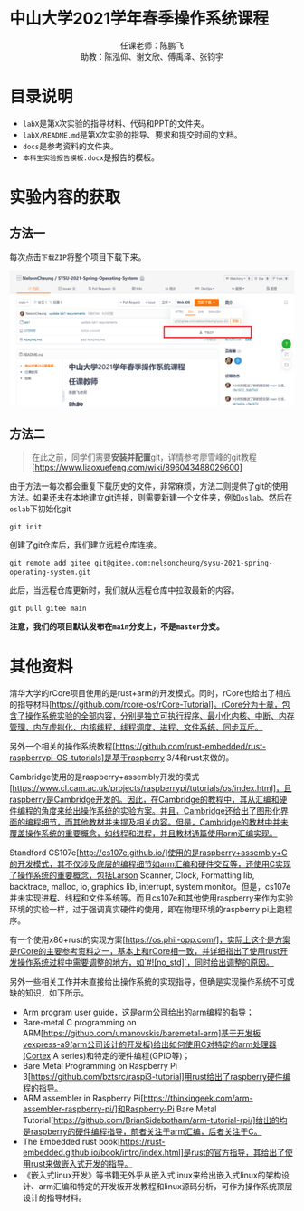 # 中山大学2021学年春季操作系统课程
<center>
    任课老师：陈鹏飞
<br>    
    助教：陈泓仰、谢文欣、傅禹泽、张钧宇
</center>

# 目录说明

+ `labX`是第`X`次实验的指导材料、代码和PPT的文件夹。
+ `labX/README.md`是第`X`次实验的指导、要求和提交时间的文档。
+ `docs`是参考资料的文件夹。
+ `本科生实验报告模板.docx`是报告的模板。

# 实验内容的获取

## 方法一

每次点击`下载ZIP`将整个项目下载下来。

![git使用方法1](images/git使用方法1.PNG)

## 方法二

> 在此之前，同学们需要**安装并配置**git，详情参考廖雪峰的git教程[https://www.liaoxuefeng.com/wiki/896043488029600]

由于方法一每次都会重复下载历史的文件，非常麻烦，方法二则提供了git的使用方法。如果还未在本地建立git连接，则需要新建一个文件夹，例如`oslab`。然后在`oslab`下初始化git

```shell
git init
```

创建了git仓库后，我们建立远程仓库连接。

```shell
git remote add gitee git@gitee.com:nelsoncheung/sysu-2021-spring-operating-system.git
```

此后，当远程仓库更新时，我们就从远程仓库中拉取最新的内容。

```shell
git pull gitee main
```

**注意，我们的项目默认发布在`main`分支上，不是`master`分支。**

# 其他资料

清华大学的rCore项目使用的是rust+arm的开发模式。同时，rCore也给出了相应的指导材料[https://github.com/rcore-os/rCore-Tutorial]。rCore分为十章，包含了操作系统实验的全部内容，分别是独立可执行程序、最小化内核、中断、内存管理、内存虚拟化、内核线程、线程调度、进程、文件系统、同步互斥。

另外一个相关的操作系统教程[https://github.com/rust-embedded/rust-raspberrypi-OS-tutorials]是基于raspberry 3/4和rust来做的。

Cambridge使用的是raspberry+assembly开发的模式[https://www.cl.cam.ac.uk/projects/raspberrypi/tutorials/os/index.html]，且raspberry是Cambridge开发的。因此，在Cambridge的教程中，其从汇编和硬件编程的角度来给出操作系统的实验方案。并且，Cambridge还给出了图形化界面的编程细节，而其他教材并未提及相关内容。但是，Cambridge的教材中并未覆盖操作系统的重要概念，如线程和进程，并且教材通篇使用arm汇编实现。

Standford CS107e[http://cs107e.github.io/]使用的是raspberry+assembly+C的开发模式，其不仅涉及底层的编程细节如arm汇编和硬件交互等，还使用C实现了操作系统的重要概念，包括Larson Scanner, Clock, Formatting lib, backtrace, malloc, io, graphics lib, interrupt, system monitor。但是，cs107e并未实现进程、线程和文件系统等。而且cs107e和其他使用raspberry来作为实验环境的实验一样，过于强调真实硬件的使用，即在物理环境的raspberry pi上跑程序。

有一个使用x86+rust的实现方案[https://os.phil-opp.com/]，实际上这个是方案是rCore的主要参考资料之一，基本上和rCore相一致，并详细指出了使用rust开发操作系统过程中需要调整的地方，如`#![no_std]`，同时给出调整的原因。

另外一些相关工作并未直接给出操作系统的实现指导，但确是实现操作系统不可或缺的知识，如下所示。

+ Arm program user guide，这是arm公司给出的arm编程的指导；
+ Bare-metal C programming on ARM[https://github.com/umanovskis/baremetal-arm]基于开发板vexpress-a9(arm公司设计的开发板)给出如何使用C对特定的arm处理器(Cortex A series)和特定的硬件编程(GPIO等)；
+ Bare Metal Programming on Raspberry Pi 3[https://github.com/bztsrc/raspi3-tutorial]用rust给出了raspberry硬件编程的指导。
+ ARM assembler in Raspberry Pi[https://thinkingeek.com/arm-assembler-raspberry-pi/]和Raspberry-Pi Bare Metal Tutorial[https://github.com/BrianSidebotham/arm-tutorial-rpi/]给出的均是raspberry的硬件编程指导，前者关注于arm汇编，后者关注于C。
+ The Embedded rust book[https://rust-embedded.github.io/book/intro/index.html]是rust的官方指导，其给出了使用rust来做嵌入式开发的指导。
+ 《嵌入式linux开发》等书籍无外乎从嵌入式linux来给出嵌入式linux的架构设计、arm汇编和特定的开发板开发教程和linux源码分析，可作为操作系统顶层设计的指导材料。